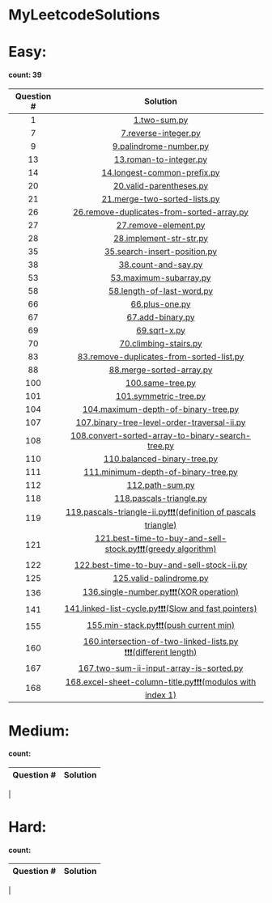 # MyLeetcodeSolutions
# Easy:
#### count: 39
Question #|Solution
:-:|:-:
1|[1.two-sum.py](./1.two-sum.py)
7|[7.reverse-integer.py](./7.reverse-integer.py)
9|[9.palindrome-number.py](./9.palindrome-number.py)
13|[13.roman-to-integer.py](./13.roman-to-integer.py)
14|[14.longest-common-prefix.py](./14.longest-common-prefix.py)
20|[20.valid-parentheses.py](./20.valid-parentheses.py)
21|[21.merge-two-sorted-lists.py](./21.merge-two-sorted-lists.py)
26|[26.remove-duplicates-from-sorted-array.py](./26.remove-duplicates-from-sorted-array.py)
27|[27.remove-element.py](./27.remove-element.py)
28|[28.implement-str-str.py](./28.implement-str-str.py)
35|[35.search-insert-position.py](./35.search-insert-position.py)
38|[38.count-and-say.py](./38.count-and-say.py)
53|[53.maximum-subarray.py](./53.maximum-subarray.py)
58|[58.length-of-last-word.py](./58.length-of-last-word.py)
66|[66.plus-one.py](./66.plus-one.py)
67|[67.add-binary.py](./67.add-binary.py)
69|[69.sqrt-x.py](./69.sqrt-x.py)
70|[70.climbing-stairs.py](./70.climbing-stairs.py)
83|[83.remove-duplicates-from-sorted-list.py](./83.remove-duplicates-from-sorted-list.py)
88|[88.merge-sorted-array.py](./88.merge-sorted-array.py)
100|[100.same-tree.py](./100.same-tree.py)
101|[101.symmetric-tree.py](./101.symmetric-tree.py)
104|[104.maximum-depth-of-binary-tree.py](./104.maximum-depth-of-binary-tree.py)
107|[107.binary-tree-level-order-traversal-ii.py](./107.binary-tree-level-order-traversal-ii.py)
108|[108.convert-sorted-array-to-binary-search-tree.py](./108.convert-sorted-array-to-binary-search-tree.py)
110|[110.balanced-binary-tree.py](./110.balanced-binary-tree.py)
111|[111.minimum-depth-of-binary-tree.py](./111.minimum-depth-of-binary-tree.py)
112|[112.path-sum.py](./112.path-sum.py)
118|[118.pascals-triangle.py](./118.pascals-triangle.py)
119|[119.pascals-triangle-ii.py❗️❗️❗️(definition of pascals triangle)](./119.pascals-triangle-ii.py)
121|[121.best-time-to-buy-and-sell-stock.py❗️❗️❗️(greedy algorithm)](./121.best-time-to-buy-and-sell-stock.py)
122|[122.best-time-to-buy-and-sell-stock-ii.py](./122.best-time-to-buy-and-sell-stock-ii.py)
125|[125.valid-palindrome.py](./125.valid-palindrome.py)
136|[136.single-number.py❗️❗️❗️(XOR operation)](./136.single-number.py)
141|[141.linked-list-cycle.py❗️❗️❗️(Slow and fast pointers)](./141.linked-list-cycle.py)
155|[155.min-stack.py❗️❗️❗️(push current min)](./155.min-stack.py)
160|[160.intersection-of-two-linked-lists.py ❗️❗️❗️(different length)](./160.intersection-of-two-linked-lists.py)
167|[167.two-sum-ii-input-array-is-sorted.py](./167.two-sum-ii-input-array-is-sorted.py)
168|[168.excel-sheet-column-title.py❗️❗️❗️(modulos with index 1)](./168.excel-sheet-column-title.py)

# Medium:
#### count:
Question #|Solution
:-:|:-:
|

# Hard:
#### count:
Question #|Solution
:-:|:-:
|